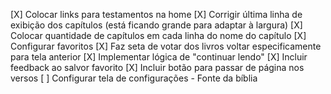 [X] Colocar links para testamentos na home
[X] Corrigir última linha de exibição dos capítulos (está ficando grande para adaptar à largura)
[X] Colocar quantidade de capítulos em cada linha do nome do capítulo
[X] Configurar favoritos
[X] Faz seta de votar dos livros voltar especificamente para tela anterior
[X] Implementar lógica de "continuar lendo"
[X] Incluir feedback ao salvor favorito
[X] Incluir botão para passar de página nos versos
[ ] Configurar tela de configurações - Fonte da bíblia